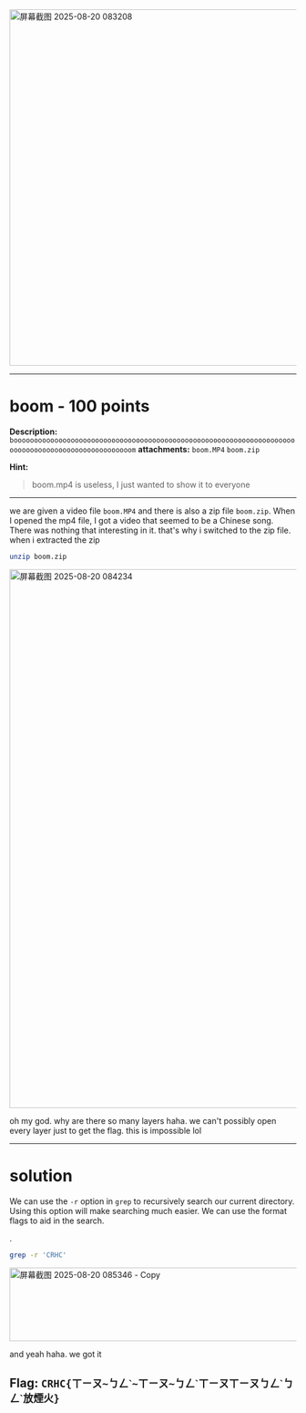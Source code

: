 <img width="618" height="625" alt="屏幕截图 2025-08-20 083208" src="https://github.com/user-attachments/assets/ef2c37cd-78c8-4a4c-8491-c61c819004e8" />

---
# boom - 100 points
**Description:** `booooooooooooooooooooooooooooooooooooooooooooooooooooooooooooooooooooooooooooooooooooooooooooooooooom`
**attachments:** `boom.MP4` `boom.zip`

**Hint:**
> boom.mp4 is useless, I just wanted to show it to everyone

---
we are given a video file `boom.MP4` and there is also a zip file `boom.zip`. When I opened the mp4 file, I got a video that seemed to be a Chinese song. There was nothing that interesting in it. that's why i switched to the zip file. when i extracted the zip
```bash
unzip boom.zip
```
<img width="1882" height="945" alt="屏幕截图 2025-08-20 084234" src="https://github.com/user-attachments/assets/d3eb0ce3-ff31-4dc3-bd50-f5bdc3ca1162" />

oh my god. why are there so many layers haha. we can't possibly open every layer just to get the flag. this is impossible lol

---
# solution
We can use the `-r` option in `grep` to recursively search our current directory. Using this option will make searching much easier. We can use the format flags to aid in the search.

.

```bash
grep -r 'CRHC'
```

<img width="770" height="129" alt="屏幕截图 2025-08-20 085346 - Copy" src="https://github.com/user-attachments/assets/6d2afec3-fa87-4704-8541-c145b40f014d" />

and yeah haha. we got it

## **Flag:** `CRHC{ㄒㄧㄡ~ㄅㄥˋ~ㄒㄧㄡ~ㄅㄥˋㄒㄧㄡㄒㄧㄡㄅㄥˋㄅㄥˋ放煙火}`

